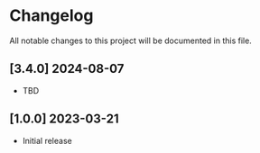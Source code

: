 # Changelog

All notable changes to this project will be documented in this file.

## [3.4.0] 2024-08-07

- TBD

## [1.0.0] 2023-03-21

- Initial release
